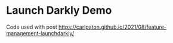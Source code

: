 # Launch Darkly Demo

Code used with post https://carlpaton.github.io/2021/08/feature-management-launchdarkly/
